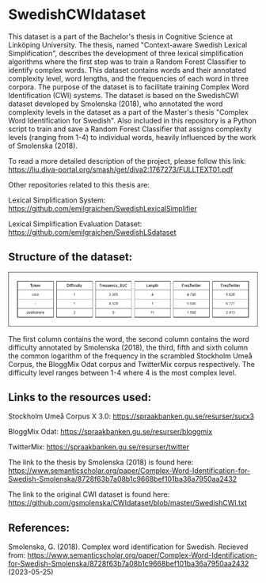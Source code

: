 # SwedishCWIdataset

This dataset is a part of the Bachelor's thesis in Cognitive Science at Linköping University. The thesis, named "Context-aware Swedish Lexical Simplification", describes the development of three lexical simplification algorithms where the first step was to train a Random Forest Classifier to identify complex words. This dataset contains words and their annotated complexity level, word lengths, and the frequencies of each word in three corpora. The purpose of the dataset is to facilitate training Complex Word Identification (CWI) systems. The dataset is based on the SwedishCWI dataset developed by Smolenska (2018), who annotated the word complexity levels in the dataset as a part of the Master's thesis "Complex Word Identification for Swedish". Also included in this repository is a Python script to train and save a Random Forest Classifier that assigns complexity levels (ranging from 1-4) to individual words, heavily influenced by the work of Smolenska (2018). 

To read a more detailed description of the project, please follow this link: https://liu.diva-portal.org/smash/get/diva2:1767273/FULLTEXT01.pdf


Other repositories related to this thesis are:

Lexical Simplification System: https://github.com/emilgraichen/SwedishLexicalSimplifier

Lexical Simplification Evaluation Dataset: https://github.com/emilgraichen/SwedishLSdataset



## Structure of the dataset:


![A picture showing the structure of the dataset](images/dataset_structure.png?raw=true "Title")

The first column contains the word, the second column contains the word difficulty annotated by Smolenska (2018), the third, fifth and sixth column the common logarithm of the frequency in the scrambled Stockholm Umeå Corpus, the BloggMix Odat corpus and TwitterMix corpus respectively. The difficulty level ranges between 1-4 where 4 is the most complex level. 



## Links to the resources used:

Stockholm Umeå Corpus X 3.0: https://spraakbanken.gu.se/resurser/sucx3

BloggMix Odat: https://spraakbanken.gu.se/resurser/bloggmix

TwitterMix: https://spraakbanken.gu.se/resurser/twitter


The link to the thesis by Smolenska (2018) is found here: https://www.semanticscholar.org/paper/Complex-Word-Identification-for-Swedish-Smolenska/8728f63b7a08b1c9668bef101ba36a7950aa2432

The link to the original CWI dataset is found here: https://github.com/gsmolenska/CWIdataset/blob/master/SwedishCWI.txt


## References: 
Smolenska, G. (2018). Complex word identification for Swedish. Recieved from: https://www.semanticscholar.org/paper/Complex-Word-Identification-for-Swedish-Smolenska/8728f63b7a08b1c9668bef101ba36a7950aa2432 (2023-05-25)
